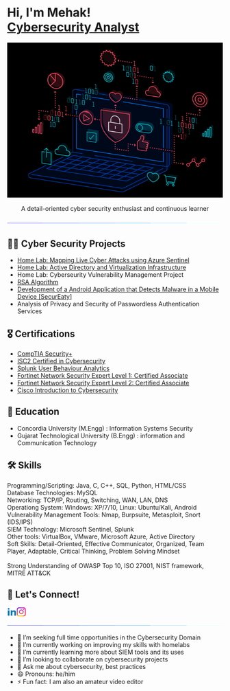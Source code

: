 <h1>Hi, I'm Mehak! <br/><a href="https://www.linkedin.com/in/mehak-security/">Cybersecurity Analyst</a></h1>

<p align="center">
  <img src="https://github.com/mehakashik/mehakashik/blob/main/assets/Computer-Animation-black.gif">
</p>

<p align="center"> A detail-oriented cyber security enthusiast and continuous learner </p>

<p  align="center">
<img src="https://github.com/mehakashik/mehakashik/blob/main/assets/line-neon.gif">             
</p>


<h2>👨‍💻 Cyber Security Projects</h2>

- [Home Lab: Mapping Live Cyber Attacks using Azure Sentinel](https://github.com/mehakashik/Mapping-Live-Cyber-Attacks-Using-Azure-Sentinel)
- [Home Lab: Active Directory and Virtualization Infrastructure](https://github.com/mehakashik/Active-Directory-and-Virtualization-Infrastructure)
- Home Lab: Cyberseurity Vulnerability Management Project
- [RSA Algorithm](https://github.com/mehakashik/RSA-Algorithm)
- [Development of a Android Application that Detects Malware in a Mobile Device [SecurEaty]](https://github.com/mehakashik/SecurEaty)
- Analysis of Privacy and Security of Passwordless Authentication Services


<h2>🎖️ Certifications</h2>

- [CompTIA Security+](https://www.credly.com/badges/9fd1d2bd-afaf-4ba9-859e-0ff483615615/public_url) 
- [ISC2 Certified in Cybersecurity](https://www.credly.com/badges/66ba3ceb-1d30-4e3a-a54c-ed76d506e0f7/public_url)
- [Splunk User Behaviour Analytics](https://education.splunk.com/award/completion/676d4123-647e-34bf-9e65-d7b42e005560.)
- [Fortinet Network Security Expert Level 1: Certified Associate](https://training.fortinet.com/mod/customcert/verify_certificate.php)
- [Fortinet Network Security Expert Level 2: Certified Associate](https://training.fortinet.com/mod/customcert/verify_certificate.php)
- [Cisco Introduction to Cybersecurity](https://www.credly.com/earner/earned/badge/50126b67-ab0b-4bb6-8cef-7b0cdcaffe2e)

<h2>🏫 Education</h2>

- Concordia University (M.Engg) : Information Systems Security <br>
- Gujarat Technological University (B.Engg) : information and Communication Technology

<h2> 🛠️ Skills</h2>
Programming/Scripting: Java, C, C++, SQL, Python, HTML/CSS <br>
Database Technologies: MySQL <br>
Networking: TCP/IP, Routing, Switching, WAN, LAN, DNS <br>
Operationg System: Windows: XP/7/10, Linux: Ubuntu/Kali, Android <br>
Vulnerability Management Tools: Nmap, Burpsuite, Metasploit, Snort (IDS/IPS) <br>
SIEM Technology: Microsoft Sentinel, Splunk <br>
Other tools: VirtualBox, VMware, Microsoft Azure, Active Directory <br>
Soft Skills: Detail-Oriented, Effective Communicator, Organized, Team Player, Adaptable, Critical Thinking, Problem Solving Mindset <br>
<br>
Strong Understanding of OWASP Top 10, ISO 27001, NIST framework, MITRE ATT&CK

<h2> 🔗 Let's Connect!</h2>

[<img align="left" alt="mehakashik | LinkedIn" width="22px" src="https://github.com/mehakashik/mehakashik/blob/main/assets/linkedin.png" />][linkedin]
[<img align="left" alt="mehakashik | Instagram" width="22px" src="https://github.com/mehakashik/mehakashik/blob/main/assets/instagram.png" />][instagram]

[instagram]: https://www.instagram.com/mehakashik/
[linkedin]: https://www.linkedin.com/in/mehak-security/
<br>
<p  align="center">
<img src="https://github.com/mehakashik/mehakashik/blob/main/assets/line-neon.gif">             
</p>

- 🤔 I’m seeking full time opportunities in the Cybersecurity Domain
- 🔭 I’m currently working on improving my skills with homelabs
- 🌱 I’m currently learning more about SIEM tools and its uses
- 👯 I’m looking to collaborate on cybersecurity projects
- 💬 Ask me about cybersecurity, best practices
- 😄 Pronouns: he/him
- ⚡ Fun fact: I am also an amateur video editor
